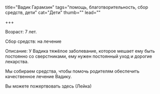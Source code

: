 title="Вадик Гарамзин"
tags="помощь, благотворительность, сбор средств, дети"
cat="Дети"
thumb=""
lead=""

+++

<p>Возраст: 7 лет.
<p>Сбор средств: на лечение
<p>Описание: У Вадика тяжёлое заболевание, которое мешает ему быть постоянно со сверстниками, ему нужен постоянный уход и дорогие лекарства. 
<p>Мы собираем средства, чтобы помочь родителям обеспечить качественное лечение Вадику. 
<p>Вы можете пожертвовать здесь (Лейка)
